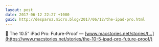 ```yaml
---
layout: post
date: 2017-06-12 22:27 +1000
guid: http://desparoz.micro.blog/2017/06/12/the-ipad-pro.html
---
```

🔗 The 10.5” iPad Pro: Future-Proof — [www.macstories.net/stories/t...](https://www.macstories.net/stories/the-10-5-ipad-pro-future-proof/)
